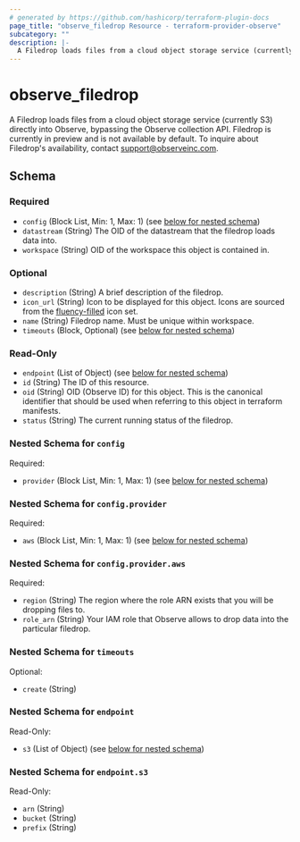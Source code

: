 ```yaml
---
# generated by https://github.com/hashicorp/terraform-plugin-docs
page_title: "observe_filedrop Resource - terraform-provider-observe"
subcategory: ""
description: |-
  A Filedrop loads files from a cloud object storage service (currently S3) directly into Observe, bypassing the Observe collection API. Filedrop is currently in preview and is not available by default. To inquire about Filedrop's availability, contact support@observeinc.com.
---
```

# observe_filedrop

A Filedrop loads files from a cloud object storage service (currently S3) directly into Observe, bypassing the Observe collection API. Filedrop is currently in preview and is not available by default. To inquire about Filedrop's availability, contact support@observeinc.com.

<!-- schema generated by tfplugindocs -->
## Schema

### Required

- `config` (Block List, Min: 1, Max: 1) (see [below for nested schema](#nestedblock--config))
- `datastream` (String) The OID of the datastream that the filedrop loads data into.
- `workspace` (String) OID of the workspace this object is contained in.

### Optional

- `description` (String) A brief description of the filedrop.
- `icon_url` (String) Icon to be displayed for this object. Icons are sourced from the [fluency-filled](https://icons8.com/icons/fluency-systems-filled) icon set.
- `name` (String) Filedrop name. Must be unique within workspace.
- `timeouts` (Block, Optional) (see [below for nested schema](#nestedblock--timeouts))

### Read-Only

- `endpoint` (List of Object) (see [below for nested schema](#nestedatt--endpoint))
- `id` (String) The ID of this resource.
- `oid` (String) OID (Observe ID) for this object. This is the canonical identifier that
should be used when referring to this object in terraform manifests.
- `status` (String) The current running status of the filedrop.

<a id="nestedblock--config"></a>
### Nested Schema for `config`

Required:

- `provider` (Block List, Min: 1, Max: 1) (see [below for nested schema](#nestedblock--config--provider))

<a id="nestedblock--config--provider"></a>
### Nested Schema for `config.provider`

Required:

- `aws` (Block List, Min: 1, Max: 1) (see [below for nested schema](#nestedblock--config--provider--aws))

<a id="nestedblock--config--provider--aws"></a>
### Nested Schema for `config.provider.aws`

Required:

- `region` (String) The region where the role ARN exists that you will be dropping files to.
- `role_arn` (String) Your IAM role that Observe allows to drop data into the particular filedrop.




<a id="nestedblock--timeouts"></a>
### Nested Schema for `timeouts`

Optional:

- `create` (String)


<a id="nestedatt--endpoint"></a>
### Nested Schema for `endpoint`

Read-Only:

- `s3` (List of Object) (see [below for nested schema](#nestedobjatt--endpoint--s3))

<a id="nestedobjatt--endpoint--s3"></a>
### Nested Schema for `endpoint.s3`

Read-Only:

- `arn` (String)
- `bucket` (String)
- `prefix` (String)

